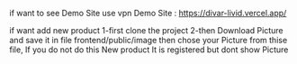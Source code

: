 if want to see Demo Site use vpn
Demo Site : https://divar-livid.vercel.app/



if want add new product
1-first clone the project
2-then Download Picture and save it in file frontend/public/image  then chose your Picture from thise file, If you do not do this New product It is registered but dont show Picture

